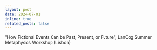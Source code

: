 ```yaml
---
layout: post
date: 2024-07-01
inline: true
related_posts: false
---
```


"How Fictional Events Can be Past, Present, or Future", LanCog Summer Metaphysics Workshop (Lisbon)
